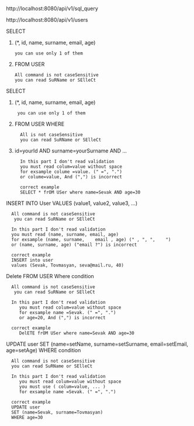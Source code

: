 http://localhost:8080/api/v1/sql_query

http://localhost:8080/api/v1/users



SELECT

1. (*, id, name, surname, email, age)
   
       you can use only 1 of them

2. FROM USER
   
       All command is not caseSensitive
       you can read SuRName or SElleCt


SELECT

1. (*, id, name, surname, email, age) 

        you can use only 1 of them

2. FROM USER WHERE

         All is not caseSensitive
         you can read SuRName or SElleCt 

3. id=yourId AND surname=yourSurname AND ... 
   
         In this part I don't read validation
         you must read colum=value without space
         for exsample colume =value. (" =", ".")
         or colume=value, And (",") is incorrect 
         
         correct example
         SELECT * frOM USer where name=Sevak AND age=30

INSERT INTO User
VALUES (value1, value2, value3, ...)

      All command is not caseSensitive
       you can read SuRName or SElleCt
      
      In this part I don't read validation
      you must read (name, surname, email, age)
      for exsample (name, surname,    email , age) (" , ", ",    ")
      or (name, surname, age) ("email ?") is incorrect 
      
      correct example
      INSERT into user 
      values (Sevak, Tovmasyan, seva@mail.ru, 40)

Delete FROM USER Where condition

      All command is not caseSensitive
       you can read SuRName or SElleCt

      In this part I don't read validation
         you must read colum=value without space
         for exsample name =Sevak. (" =", ".")
         or age=20, And (",") is incorrect 

      correct example
         DelETE frOM USer where name=Sevak AND age=30

UPDATE user
SET (name=setName, surname=setSurname, email=setEmail, age=setAge)
WHERE condition

      All command is not caseSensitive
      you can read SuRName or SElleCt

      In this part I don't read validation
         you must read colum=value without space
         you must use ( colum=value, ... ) 
         for exsample name =Sevak. (" =", ".")
         
      correct example
      UPDATE user
      SET (name=Sevak, surname=Tovmasyan)
      WHERE age=30
      